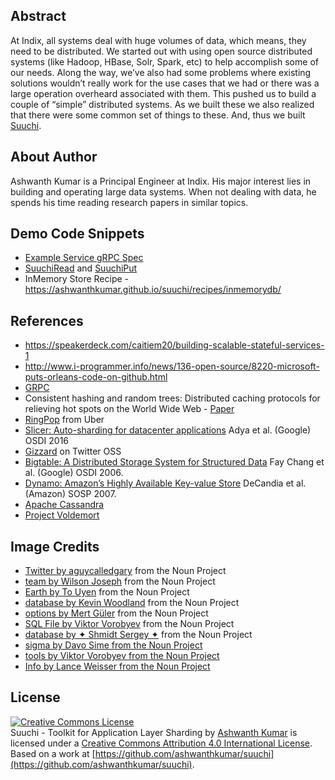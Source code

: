 ## Abstract
At Indix, all systems deal with huge volumes of data, which means, they need to be distributed. We started out with using open source distributed systems (like Hadoop, HBase, Solr, Spark, etc) to help accomplish some of our needs. Along the way, we’ve also had some problems where existing solutions wouldn’t really work for the use cases that we had or there was a large operation overheard associated with them. This pushed us to build a couple of “simple” distributed systems. As we built these we also realized that there were some common set of things to these. And, thus we built [Suuchi](http://github.com/ashwanthkumar/suuchi).

## About Author
Ashwanth Kumar is a Principal Engineer at Indix. His major interest lies in building and operating large data systems. When not dealing with data, he spends his time reading research papers in similar topics. 

## Demo Code Snippets
- [Example Service gRPC Spec](https://github.com/ashwanthkumar/suuchi/blob/19a075ca065112b1adcafbf9c75ac3a26fc9e1f9/suuchi-core/src/main/proto/suuchi.proto)
- [SuuchiRead](https://github.com/ashwanthkumar/suuchi/blob/582c66a0c0039312926a8c79b308567640f05306/suuchi-core/src/main/scala/in/ashwanthkumar/suuchi/rpc/SuuchiReadService.scala) and [SuuchiPut](https://github.com/ashwanthkumar/suuchi/blob/582c66a0c0039312926a8c79b308567640f05306/suuchi-core/src/main/scala/in/ashwanthkumar/suuchi/rpc/SuuchiPutService.scala)
- InMemory Store Recipe - https://ashwanthkumar.github.io/suuchi/recipes/inmemorydb/

## References
- https://speakerdeck.com/caitiem20/building-scalable-stateful-services-1
- http://www.i-programmer.info/news/136-open-source/8220-microsoft-puts-orleans-code-on-github.html
- [GRPC](http://www.grpc.io/)
- Consistent hashing and random trees: Distributed caching protocols for relieving hot spots on the World Wide Web - [Paper](https://github.com/papers-we-love/papers-we-love/blob/master/distributed_systems/consistent-hashing-and-random-trees.pdf)
- [RingPop](https://ringpop.readthedocs.io/) from Uber
- [Slicer: Auto-sharding for datacenter applications](https://www.usenix.org/system/files/conference/osdi16/osdi16-adya.pdf) Adya et al. (Google)  OSDI 2016
- [Gizzard](https://github.com/twitter/gizzard) on Twitter OSS
- [Bigtable: A Distributed Storage System for Structured Data](http://research.google.com/archive/bigtable.html) Fay Chang et al. (Google) OSDI 2006.
- [Dynamo: Amazon’s Highly Available Key-value Store](http://s3.amazonaws.com/AllThingsDistributed/sosp/amazon-dynamo-sosp2007.pdf) DeCandia et al. (Amazon) SOSP 2007.
- [Apache Cassandra](http://cassandra.apache.org/)
- [Project Voldemort](http://www.project-voldemort.com/voldemort/)

## Image Credits
- [Twitter by aguycalledgary](https://thenounproject.com/search/?q=twitter+bird&i=23267) from the Noun Project
- [team by Wilson Joseph](https://thenounproject.com/term/team/717083/) from the Noun Project
- [Earth by To Uyen](https://thenounproject.com/search/?q=internet+globe&i=318309) from the Noun Project
- [database by Kevin Woodland](https://thenounproject.com/search/?q=database&i=282705) from the Noun Project
- [options by Mert Güler](https://thenounproject.com/search/?q=toolkit&i=638516) from the Noun Project
- [SQL File by Viktor Vorobyev](https://thenounproject.com/search/?q=sql&i=342070) from the Noun Project
- [database by ✦ Shmidt Sergey ✦](https://thenounproject.com/search/?q=database&i=691819) from the Noun Project
- [sigma by Davo Sime from the Noun Project](https://thenounproject.com/search/?q=sigma&i=607382)
- [tools by Viktor Vorobyev from the Noun Project](https://thenounproject.com/search/?q=hammer&i=561830)
- [Info by Lance Weisser from the Noun Project](https://thenounproject.com/search/?q=info&i=91723)

## License
[![Creative Commons License](https://i.creativecommons.org/l/by/4.0/88x31.png)](http://creativecommons.org/licenses/by/4.0/)  
<span xmlns:dct="http://purl.org/dc/terms/" property="dct:title">Suuchi - Toolkit for Application Layer Sharding</span> by [Ashwanth Kumar](https://ashwanthkumar.in) is licensed under a [Creative Commons Attribution 4.0 International License](http://creativecommons.org/licenses/by/4.0/). Based on a work at [https://github.com/ashwanthkumar/suuchi](https://github.com/ashwanthkumar/suuchi).
